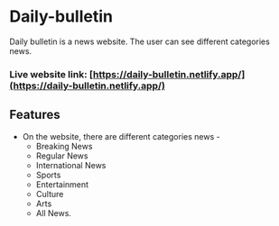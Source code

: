# Daily-bulletin
Daily bulletin is a news website. The user can see different categories news.

### Live website link: [https://daily-bulletin.netlify.app/](https://daily-bulletin.netlify.app/)

## Features

* On the website, there are different categories news - 
  * Breaking News
  * Regular News
  * International News
  * Sports
  * Entertainment
  * Culture
  * Arts
  * All News.

